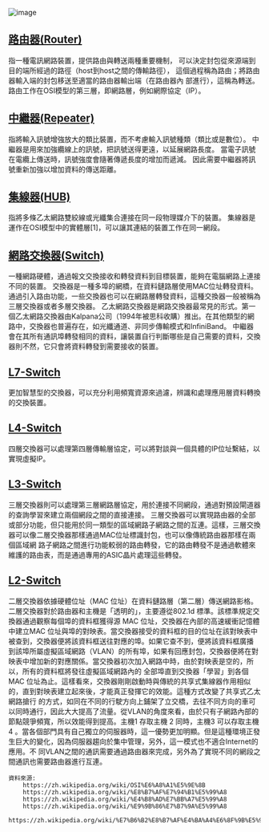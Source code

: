 ![image](https://user-images.githubusercontent.com/91179289/138015084-101929eb-40ff-4ee2-a5e7-92b613cd7892.png)
## [路由器(Router)](https://zh.wikipedia.org/wiki/%E8%B7%AF%E7%94%B1%E5%99%A8)
指一種電訊網路裝置，提供路由與轉送兩種重要機制，
可以決定封包從來源端到目的端所經過的路徑（host到host之間的傳輸路徑），
這個過程稱為路由；將路由器輸入端的封包移送至適當的路由器輸出端（在路由器內
部進行），這稱為轉送。路由工作在OSI模型的第三層，即網路層，例如網際協定（IP）。
## [中繼器(Repeater)](https://zh.wikipedia.org/wiki/%E4%B8%AD%E7%BB%A7%E5%99%A8)
指將輸入訊號增強放大的類比裝置，而不考慮輸入訊號種類（類比或是數位）。
中繼器是用來加強纜線上的訊號，把訊號送得更遠，以延展網路長度。
當電子訊號在電纜上傳送時，訊號強度會隨著傳遞長度的增加而遞減。
因此需要中繼器將訊號重新加強以增加資料的傳送距離。
## [集線器(HUB)](https://zh.wikipedia.org/wiki/%E9%9B%86%E7%B7%9A%E5%99%A8)
指將多條乙太網路雙絞線或光纖集合連接在同一段物理媒介下的裝置。
集線器是運作在OSI模型中的實體層[1]，可以讓其連結的裝置工作在同一網段。
## [網路交換器(Switch)](https://zh.wikipedia.org/wiki/%E7%B6%B2%E8%B7%AF%E4%BA%A4%E6%8F%9B%E5%99%A8)
一種網路硬體，通過報文交換接收和轉發資料到目標裝置，能夠在電腦網路上連接不同的裝置。
交換器是一種多埠的網橋，在資料鏈路層使用MAC位址轉發資料。通過引入路由功能，一些交換器也可以在網路層轉發資料，這種交換器一般被稱為三層交換器或者多層交換器。
乙太網路交換器是網路交換器最常見的形式。第一個乙太網路交換器由Kalpana公司（1994年被思科收購）推出。在其他類型的網路中，交換器也普遍存在，如光纖通道、非同步傳輸模式和InfiniBand。
中繼器會在其所有通訊埠轉發相同的資料，讓裝置自行判斷哪些是自己需要的資料，交換器則不然，它只會將資料轉發到需要接收的裝置。
## [L7-Switch](https://zh.wikipedia.org/wiki/%E7%B6%B2%E8%B7%AF%E4%BA%A4%E6%8F%9B%E5%99%A8#%E4%B8%83%E5%B1%82)
更加智慧型的交換器，可以充分利用頻寬資源來過濾，辨識和處理應用層資料轉換的交換裝置。
## [L4-Switch](https://zh.wikipedia.org/wiki/%E7%B6%B2%E8%B7%AF%E4%BA%A4%E6%8F%9B%E5%99%A8#%E5%9B%9B%E5%B1%82)
四層交換器可以處理第四層傳輸層協定，可以將對談與一個具體的IP位址繫結，以實現虛擬IP。
## [L3-Switch](https://zh.wikipedia.org/wiki/%E7%B6%B2%E8%B7%AF%E4%BA%A4%E6%8F%9B%E5%99%A8#%E4%B8%89%E5%B1%82)
三層交換器則可以處理第三層網路層協定，用於連接不同網段，通過對預設閘道器的查詢學習來建立兩個網段之間的直接連接。
三層交換器可以實現路由器的全部或部分功能，但只能用於同一類型的區域網路子網路之間的互連。這樣，三層交換器可以像二層交換器那樣通過MAC位址標識封包，也可以像傳統路由器那樣在兩個區域網
路子網路之間進行功能較弱的路由轉發，它的路由轉發不是通過軟體來維護的路由表，而是通過專用的ASIC晶片處理這些轉發。
## [L2-Switch](https://zh.wikipedia.org/wiki/%E7%B6%B2%E8%B7%AF%E4%BA%A4%E6%8F%9B%E5%99%A8#%E4%BA%8C%E5%B1%82)
二層交換器依據硬體位址（MAC 位址）在資料鏈路層（第二層）傳送網路影格。 二層交換器對於路由器和主機是「透明的」，主要遵從802.1d 標準。該標準規定交換器通過觀察每個埠的資料框獲得源
MAC 位址，交換器在內部的高速緩衝記憶體中建立MAC 位址與埠的對映表。當交換器接受的資料框的目的位址在該對映表中被查到，交換器便將該資料框送往對應的埠。如果它查不到，便將該資料框廣播
到該埠所屬虛擬區域網路（VLAN）的所有埠，如果有回應封包，交換器便將在對映表中增加新的對應關係。當交換器初次加入網路中時，由於對映表是空的，所以，所有的資料框將發往虛擬區域網路內的
全部埠直到交換器「學習」到各個MAC 位址為止。這樣看來，交換器剛剛啟動時與傳統的共享式集線器作用相似的，直到對映表建立起來後，才能真正發揮它的效能。這種方式改變了共享式乙太網路搶行
的方式，如同在不同的行駛方向上鋪架了立交橋，去往不同方向的車可以同時通行，因此大大提高了流量。從VLAN的角度來看，由於只有子網路內部的節點競爭頻寬，所以效能得到提高。主機1 存取主機
2 同時，主機3 可以存取主機4 。當各個部門具有自己獨立的伺服器時，這一優勢更加明顯。但是這種環境正發生巨大的變化，因為伺服器趨向於集中管理，另外，這一模式也不適合Internet的應用。不
同VLAN之間的通訊需要通過路由器來完成，另外為了實現不同的網段之間通訊也需要路由器進行互連。

```
資料來源:
    https://zh.wikipedia.org/wiki/OSI%E6%A8%A1%E5%9E%8B 
    https://zh.wikipedia.org/wiki/%E8%B7%AF%E7%94%B1%E5%99%A8
    https://zh.wikipedia.org/wiki/%E4%B8%AD%E7%BB%A7%E5%99%A8
    https://zh.wikipedia.org/wiki/%E9%9B%86%E7%B7%9A%E5%99%A8
    https://zh.wikipedia.org/wiki/%E7%B6%B2%E8%B7%AF%E4%BA%A4%E6%8F%9B%E5%99%A8
```
